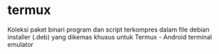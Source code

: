 # termux
Koleksi paket binari program dan script terkompres dalam file debian installer (.deb) yang dikemas khusus untuk Termux - Android terminal emulator

